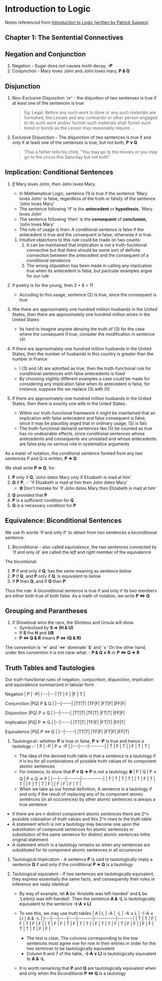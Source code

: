 # Introduction to Logic

Notes referenced from [Introduction to Logic (written by Patrick Suppes)](<http://web.mit.edu/gleitz/www/Introduction%20to%20Logic%20-%20P.%20Suppes%20(1957)%20WW.pdf>)

## Chapter 1: The Sentential Connectives

## Negation and Conjunction

1. Negation - Sugar does _not_ causes tooth decay, **-P**
1. Conjunction - Mary loves John and John loves mary, **P & Q**

## Disjunction

1. Non-Exclusive Disjunction '_or_' - the disjuntion of two sentenses is true if at least one of the sentences is true
   > Eg. Legal: Before any such work is done or any such materials are furnished, the Lessee and any contractor or other person engaged to do such work and/or furnish such materials shall funish such bond or bonds as the Lessor may reasonably require ...
1. Exclusive Disjunction - The disjunction of two sentences is true if and only if at least one of the sentenses is true, but not both, **P ∨ Q**

   > Thus a father tells his child, "You may go to the movies or you may go to the circus this Saturday but not both"

## Implication: Conditional Sentences

1. _If_ Mary loves John, _then_ John loves Mary.

   - In Mathematical Logic, sentence (1) is true if the sentence 'Mary loves John' is false, regardless of the truth or falsity of the sentence 'John loves Mary'
   - The sentence following 'if' is the **antecedent** or **hypothesis**, 'Mary loves John'
   - The sentence following 'then' is the **consequent** of **conclusion**, 'John loves Mary'
   - The rule of usage is then: A conditional sentence is false if the antecedent is true and the consequent is false; otherwise it is true.

   1. Intuitive objections to this rule could be made on two counts:
      1. It can be maintained that implication is not a truth-fucntional connective but that there should be some sort of definite connection between the antecedent and the consequent of a conditional senstence
      1. The wrong stipulation has been made in calling any implication true when its antecedent is false, but paricular examples argue for our rule

1. If poetry is for the young, then 3 + 8 = 11

   - Accoding to this usage, sentence (2) is true, since the consequent is true

1. Ithe there are approximately one hundred milliion husbands in the United States, then there are approximately one hundred million wives in the United States

   - Its hard to imagine anyone denying the truth of (3) for the case where the consequent if true, consider the modification in sentence (4)

1. If there are approximately one hundred million husbands in the United States, then the number of husbands in this country is greater than the number in France

   - I (3) and (4) are admitted as true, then the truth-functional rule for conditional sentences with false antecedents is fixed
   - By choosing slightly different examples a case could be made for considering any implication false when its antecedent is false, for instance, suppose the we replace (3) with (5)

1. If there are approximately one hundred million husbands in the United States, then there is exactly one wife in the Unted States.
   - Within our truth-functional framework it might be maintained that an implication with false antecedent and false consequent is false, since it may be plausibly arged that in ordinary usage, (5) is fals
   - The truth-functional demand sentences like (5) be counted as true has no undesirable effects, since conditional sentences whose antecedents and consequents are unrelated and whose antecedents are false play no serious role in systematice arguments

As a mater of notation, the conditonal sentence formed from any two sentences P and Q is written, **P ⇒ Q**

We shall write **P ⇒ Q**, for:

1. **P** only if **Q**, 'John dates Mary only if Elizabeth is mad at him'
1. **Q** if **P**, ✅ 'If Elizabeth is mad at him then John dates Mary'
   - ⛔ Don't mistake for 'If John dates Mary then Elizabeth is mad at him'
1. **Q** provided that **P**
1. **P** is a sufficient condition for **Q**
1. **Q** is a necessary condition for **P**

## Equivalence: Biconditional Sentences

We use th words 'If and only if' to obtain from two sentences a biconditional sentence.

1. Biconditional - also called _equivalence_, the two sentences connected by 'if and only id' are called the _left_ and _right_ member of the equivalence

The bicontional:

1. **P** if and only if **Q**, has the same meaning as sentence below
1. **P** if **Q**, and **P** only if **Q**, is equivalent to below
1. If **P** then **Q**, and if **Q** then **P**

Thus the rule: A biconditional sentence is true if and only if its two members are either both true of both false. As a mattr of notation, we write **P ⇔ Q**

## Grouping and Parantheses

1. If Showboat wins the race, the Shotless and Ursula will show
   - Symbolized by **S ⇒ (H & U)**
   - If **S** the **H** and **U8**
   - **P ⇔ Q & R** means **P ⇔ (Q & R)**

The convention is '⇒' and '⇔' dominate '&' and '∨' On the other hand, under this convention it is not clear what: - **P & Q ∨ R** or **P ⇔ Q ⇒ R**

## Truth Tables and Tautologies

Our truth-functional rules of negation, conjucntion, disjunction, implication and equivalence summarized in tabular form

Negation
| P | -P|
|---|---|
|T | F |
|F | T |

Conjunction
|PQ| P & Q |
|--|-----|
|TT|T|
|TF|F|
|FT|F|
|FF|F|

Disjunction
|PQ| P ∨ Q |
|--|-----|
|TT|T|
|TF|T|
|FT|T|
|FF|F|

Implication
|PQ| P ⇒ Q |
|--|-----|
|TT|T|
|TF|F|
|FT|T|
|FF|T|

Equivalence
|PQ| P ⇔ Q |
|--|-----|
|TT|T|
|TF|F|
|FT|F|
|FF|T|

1. Tautological- whether **P** is true or false, **P ∨ -P** is true and hence a tautology ✅
   | P | -P | P ∨ -P |
   |---|----|--------|
   | T | F | T |
   | F | T | T |

   - The idea of the derived truth table is that a sentence is a tautology if it is tru for all combinations of possible truth values of its component atomic sentences
   - For instance, to show that **P ∨ Q ⇒ P** is not a tautology ⛔
     | P | Q | P ∨ Q | P ∨ Q ⇒ P |
     |---|---|-------|-----------|
     | T | T | T | T |
     | T | F | T | T |
     | F | T | T | F |
     | F | F | F | T |
   - When we take as our formal definition, A sentence is a tautology if and only if the result of replacing any of its component atomic sentences (in all occurences) by other atomic sentences is always a true sentence

- If there are are _n_ distinct component atomic sentences there are 2^n possible cobination of truth values and this 2^n rows to the truth table
- A statement which is not a tautology may become one upon the substitution of compound sentences for atomic sentences or substitution of the same sentence for distinct atomic sentences inthe original statement
- A statement which is a tautology remains so when any sentences are substituted for its component atomic sentences in all occurences

1. Tautological Implication - A sentence **P** is said to tautologically imply a sentence **Q** if and only if the conditional **P ⇒ Q** is a tautology
1. Tautological equivalent - If two sentences are tautologically equivalent, they express essentially the same facts, and consequently their roles in inference are nealy identical

   - By way of example, let **A** be 'Aristotle was left-handed' and **L** be 'Leibniz was left-handed'. Then the sentence **A & -L** is tautologically equivalent to the sentence **-(-A ∨ L)**
   - To see this, we may use truth tables
     | A | L | -A | -L | -A ∨ L | -(-A ∨ L) | A & -L |
     |---|---|----|----|--------|-----------|--------|
     | T | T | F | F | T | F | F |
     | T | F | F | T | F | T | T |
     | F | T | T | F | T | F | F |
     | F | F | T | T | T | F | F |

     - The test is clear, The columns corresponding to the tow sentences must agree row for row in their entries in order for the two sentnces to be tautologically equivalent
     - Column 6 and 7 of the table, **-(-A ∨ L)** is tautologically equivalent to **A & -L**

   - It is worth remarking that **P** and **Q** are tautologically equivalent when and only when the biconditional **P ⇔ Q** is a tautology
